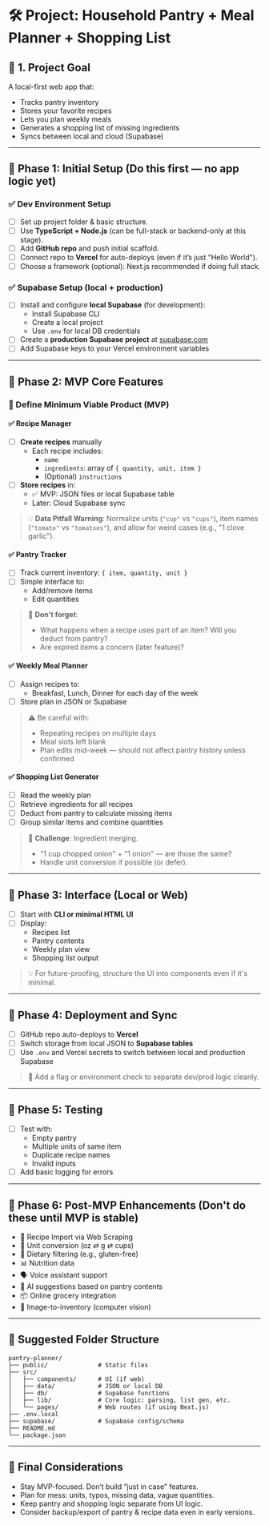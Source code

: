 
# 🛠️ Project: Household Pantry + Meal Planner + Shopping List

## 🔷 1. Project Goal
A local-first web app that:
- Tracks pantry inventory
- Stores your favorite recipes
- Lets you plan weekly meals
- Generates a shopping list of missing ingredients
- Syncs between local and cloud (Supabase)

---

## 🚦 Phase 1: Initial Setup (Do this first — no app logic yet)

### ✅ Dev Environment Setup
- [ ] Set up project folder & basic structure.
- [ ] Use **TypeScript + Node.js** (can be full-stack or backend-only at this stage).
- [ ] Add **GitHub repo** and push initial scaffold.
- [ ] Connect repo to **Vercel** for auto-deploys (even if it’s just "Hello World").
- [ ] Choose a framework (optional): Next.js recommended if doing full stack.

### ✅ Supabase Setup (local + production)
- [ ] Install and configure **local Supabase** (for development):
  - Install Supabase CLI
  - Create a local project
  - Use `.env` for local DB credentials
- [ ] Create a **production Supabase project** at [supabase.com](https://supabase.com)
- [ ] Add Supabase keys to your Vercel environment variables

---

## 🔧 Phase 2: MVP Core Features

### 🎯 Define Minimum Viable Product (MVP)

#### ✅ Recipe Manager
- [ ] **Create recipes** manually
  - Each recipe includes:
    - `name`
    - `ingredients`: array of `{ quantity, unit, item }`
    - (Optional) `instructions`
- [ ] **Store recipes** in:
  - ✅ MVP: JSON files or local Supabase table
  - Later: Cloud Supabase sync

> 💡 **Data Pitfall Warning**: Normalize units (`"cup"` vs `"cups"`), item names (`"tomato"` vs `"tomatoes"`), and allow for weird cases (e.g., "1 clove garlic").

#### ✅ Pantry Tracker
- [ ] Track current inventory: `{ item, quantity, unit }`
- [ ] Simple interface to:
  - Add/remove items
  - Edit quantities

> 🧠 **Don't forget**:
> - What happens when a recipe uses part of an item? Will you deduct from pantry?
> - Are expired items a concern (later feature)?

#### ✅ Weekly Meal Planner
- [ ] Assign recipes to:
  - Breakfast, Lunch, Dinner for each day of the week
- [ ] Store plan in JSON or Supabase

> ⚠️ Be careful with:
> - Repeating recipes on multiple days
> - Meal slots left blank
> - Plan edits mid-week — should not affect pantry history unless confirmed

#### ✅ Shopping List Generator
- [ ] Read the weekly plan
- [ ] Retrieve ingredients for all recipes
- [ ] Deduct from pantry to calculate missing items
- [ ] Group similar items and combine quantities

> 🧠 **Challenge**: Ingredient merging.
> - "1 cup chopped onion" + "1 onion" — are those the same?
> - Handle unit conversion if possible (or defer).

---

## 🎨 Phase 3: Interface (Local or Web)

- [ ] Start with **CLI or minimal HTML UI**
- [ ] Display:
  - Recipes list
  - Pantry contents
  - Weekly plan view
  - Shopping list output

> 💡 For future-proofing, structure the UI into components even if it's minimal.

---

## 🚀 Phase 4: Deployment and Sync

- [ ] GitHub repo auto-deploys to **Vercel**
- [ ] Switch storage from local JSON to **Supabase tables**
- [ ] Use `.env` and Vercel secrets to switch between local and production Supabase

> 🧠 Add a flag or environment check to separate dev/prod logic cleanly.

---

## 🧪 Phase 5: Testing

- [ ] Test with:
  - Empty pantry
  - Multiple units of same item
  - Duplicate recipe names
  - Invalid inputs
- [ ] Add basic logging for errors

---

## 🔭 Phase 6: Post-MVP Enhancements (Don't do these until MVP is stable)

- 🧠 Recipe Import via Web Scraping
- 📏 Unit conversion (oz ⇄ g ⇄ cups)
- 🚫 Dietary filtering (e.g., gluten-free)
- 📊 Nutrition data
- 🗣️ Voice assistant support
- 🧠 AI suggestions based on pantry contents
- 📦 Online grocery integration
- 📸 Image-to-inventory (computer vision)

---

## 📁 Suggested Folder Structure

```
pantry-planner/
├── public/              # Static files
├── src/
│   ├── components/      # UI (if web)
│   ├── data/            # JSON or local DB
│   ├── db/              # Supabase functions
│   ├── lib/             # Core logic: parsing, list gen, etc.
│   └── pages/           # Web routes (if using Next.js)
├── .env.local
├── supabase/            # Supabase config/schema
├── README.md
└── package.json
```

---

## 🧠 Final Considerations

- Stay MVP-focused. Don’t build “just in case” features.
- Plan for mess: units, typos, missing data, vague quantities.
- Keep pantry and shopping logic separate from UI logic.
- Consider backup/export of pantry & recipe data even in early versions.
